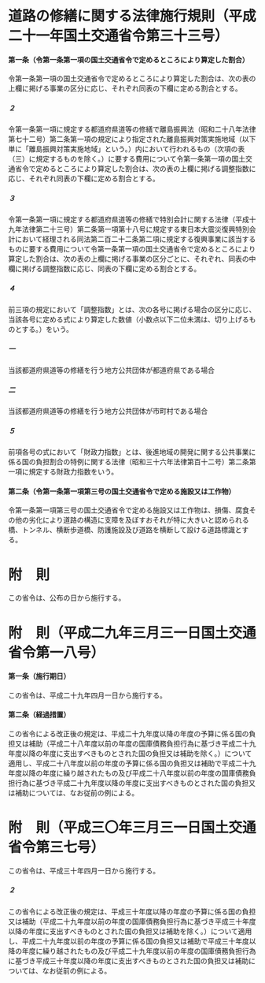 # 道路の修繕に関する法律施行規則（平成二十一年国土交通省令第三十三号）
#### 第一条（令第一条第一項の国土交通省令で定めるところにより算定した割合）
令第一条第一項の国土交通省令で定めるところにより算定した割合は、次の表の上欄に掲げる事業の区分に応じ、それぞれ同表の下欄に定める割合とする。
##### ２
令第一条第一項に規定する都道府県道等の修繕で離島振興法（昭和二十八年法律第七十二号）第二条第一項の規定により指定された離島振興対策実施地域（以下単に「離島振興対策実施地域」という。）内において行われるもの（次項の表（三）に規定するものを除く。）に要する費用について令第一条第一項の国土交通省令で定めるところにより算定した割合は、次の表の上欄に掲げる調整指数に応じ、それぞれ同表の下欄に定める割合とする。
##### ３
令第一条第一項に規定する都道府県道等の修繕で特別会計に関する法律（平成十九年法律第二十三号）第二条第一項第十八号に規定する東日本大震災復興特別会計において経理される同法第二百二十二条第二項に規定する復興事業に該当するものに要する費用について令第一条第一項の国土交通省令で定めるところにより算定した割合は、次の表の上欄に掲げる事業の区分ごとに、それぞれ、同表の中欄に掲げる調整指数に応じ、同表の下欄に定める割合とする。
##### ４
前三項の規定において「調整指数」とは、次の各号に掲げる場合の区分に応じ、当該各号に定める式により算定した数値（小数点以下二位未満は、切り上げるものとする。）をいう。
##### 一
当該都道府県道等の修繕を行う地方公共団体が都道府県である場合
##### 二
当該都道府県道等の修繕を行う地方公共団体が市町村である場合
##### ５
前項各号の式において「財政力指数」とは、後進地域の開発に関する公共事業に係る国の負担割合の特例に関する法律（昭和三十六年法律第百十二号）第二条第一項に規定する財政力指数をいう。
#### 第二条（令第一条第一項第三号の国土交通省令で定める施設又は工作物）
令第一条第一項第三号の国土交通省令で定める施設又は工作物は、損傷、腐食その他の劣化により道路の構造に支障を及ぼすおそれが特に大きいと認められる橋、トンネル、横断歩道橋、防護施設及び道路を横断して設ける道路標識とする。
# 附　則
この省令は、公布の日から施行する。
# 附　則（平成二九年三月三一日国土交通省令第一八号）
#### 第一条（施行期日）
この省令は、平成二十九年四月一日から施行する。
#### 第二条（経過措置）
この省令による改正後の規定は、平成二十九年度以降の年度の予算に係る国の負担又は補助（平成二十八年度以前の年度の国庫債務負担行為に基づき平成二十九年度以降の年度に支出すべきものとされた国の負担又は補助を除く。）について適用し、平成二十八年度以前の年度の予算に係る国の負担又は補助で平成二十九年度以降の年度に繰り越されたもの及び平成二十八年度以前の年度の国庫債務負担行為に基づき平成二十九年度以降の年度に支出すべきものとされた国の負担又は補助については、なお従前の例による。
# 附　則（平成三〇年三月三一日国土交通省令第三七号）
この省令は、平成三十年四月一日から施行する。
##### ２
この省令による改正後の規定は、平成三十年度以降の年度の予算に係る国の負担又は補助（平成二十九年度以前の年度の国庫債務負担行為に基づき平成三十年度以降の年度に支出すべきものとされた国の負担又は補助を除く。）について適用し、平成二十九年度以前の年度の予算に係る国の負担又は補助で平成三十年度以降の年度に繰り越されたもの及び平成二十九年度以前の年度の国庫債務負担行為に基づき平成三十年度以降の年度に支出すべきものとされた国の負担又は補助については、なお従前の例による。
